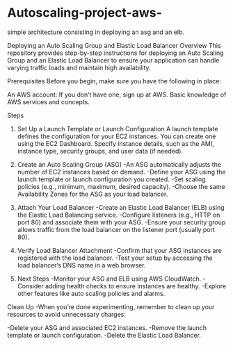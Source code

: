 # Autoscaling-project-aws-
 simple architecture consisting in deploying an asg and an elb.

Deploying an Auto Scaling Group and Elastic Load Balancer
Overview
This repository provides step-by-step instructions for deploying an Auto Scaling Group and an Elastic Load Balancer to ensure your application can handle varying traffic loads and maintain high availability.

Prerequisites
Before you begin, make sure you have the following in place:

An AWS account: If you don’t have one, sign up at AWS.
Basic knowledge of AWS services and concepts.

Steps
1. Set Up a Launch Template or Launch Configuration
A launch template defines the configuration for your EC2 instances. You can create one using the EC2 Dashboard.
Specify instance details, such as the AMI, instance type, security groups, and user data (if needed).

3. Create an Auto Scaling Group (ASG)
-An ASG automatically adjusts the number of EC2 instances based on demand.
-Define your ASG using the launch template or launch configuration you created.
-Set scaling policies (e.g., minimum, maximum, desired capacity).
-Choose the same Availability Zones for the ASG as your load balancer.

4. Attach Your Load Balancer
-Create an Elastic Load Balancer (ELB) using the Elastic Load Balancing service.
-Configure listeners (e.g., HTTP on port 80) and associate them with your ASG.
-Ensure your security group allows traffic from the load balancer on the listener port (usually port 80).

5. Verify Load Balancer Attachment
-Confirm that your ASG instances are registered with the load balancer.
-Test your setup by accessing the load balancer’s DNS name in a web browser.

6. Next Steps
-Monitor your ASG and ELB using AWS CloudWatch.
-Consider adding health checks to ensure instances are healthy.
-Explore other features like auto scaling policies and alarms.

Clean Up
-When you’re done experimenting, remember to clean up your resources to avoid unnecessary charges:

-Delete your ASG and associated EC2 instances.
-Remove the launch template or launch configuration.
-Delete the Elastic Load Balancer.
